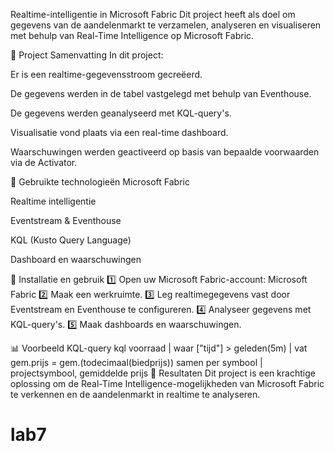 Realtime-intelligentie in Microsoft Fabric
Dit project heeft als doel om gegevens van de aandelenmarkt te verzamelen, analyseren en visualiseren met behulp van Real-Time Intelligence op Microsoft Fabric.

🚀 Project Samenvatting
In dit project:

Er is een realtime-gegevensstroom gecreëerd.

De gegevens werden in de tabel vastgelegd met behulp van Eventhouse.

De gegevens werden geanalyseerd met KQL-query's.

Visualisatie vond plaats via een real-time dashboard.

Waarschuwingen werden geactiveerd op basis van bepaalde voorwaarden via de Activator.

📌 Gebruikte technologieën
Microsoft Fabric

Realtime intelligentie

Eventstream & Eventhouse

KQL (Kusto Query Language)

Dashboard en waarschuwingen

🔧 Installatie en gebruik
1️⃣ Open uw Microsoft Fabric-account: Microsoft Fabric 2️⃣ Maak een werkruimte. 3️⃣ Leg realtimegegevens vast door Eventstream en Eventhouse te configureren. 4️⃣ Analyseer gegevens met KQL-query's. 5️⃣ Maak dashboards en waarschuwingen.

📊 Voorbeeld KQL-query
kql
voorraad
| waar ["tijd"] > geleden(5m)
| vat gem.prijs = gem.(todecimaal(biedprijs)) samen per symbool
| projectsymbool, gemiddelde prijs
🎯 Resultaten
Dit project is een krachtige oplossing om de Real-Time Intelligence-mogelijkheden van Microsoft Fabric te verkennen en de aandelenmarkt in realtime te analyseren.
# lab7
